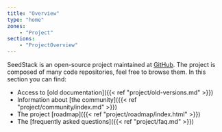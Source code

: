 ```yaml
---
title: "Overview"
type: "home"
zones:
    - "Project"
sections:
    - "ProjectOverview"
---
```


SeedStack is an open-source project maintained at [GitHub](https://github.com/seedstack). The project is composed of
many code repositories, feel free to browse them. In this section you can find:

* Access to [old documentation]({{< ref "project/old-versions.md" >}}) 
* Information about [the community]({{< ref "project/community/index.md" >}}) 
* The project [roadmap]({{< ref "project/roadmap/index.html" >}}) 
* The [frequently asked questions]({{< ref "project/faq.md" >}}) 

